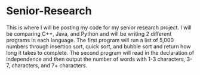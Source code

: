 # Senior-Research
This is where I will be posting my code for my senior research project. I will be comparing C++, Java, and Python and will be writing 2 different programs in each language. The first program will run a list of 5,000 numbers through insertion sort, quick sort, and bubble sort and return how long it takes to complete. The second program will read in the declaration of independence and then output the number of words with 1-3 characters, 3-7, characters, and 7+ characters.
